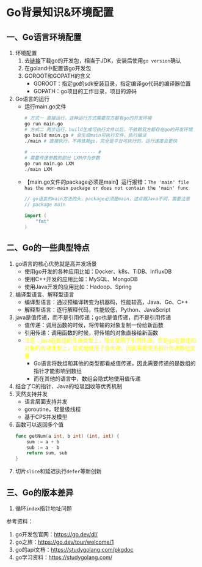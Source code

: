 # Go背景知识&环境配置

## 一、Go语言环境配置
1. 环境配置
   1. 去[链接](https://go.dev/dl/)下载go的开发包，相当于JDK，安装后使用`go version`确认
   2. 在goland中配置该go开发包
   3. GOROOT和GOPATH的含义
      - GOROOT：指定go的sdk安装目录，指定编译go代码的编译器位置
      - GOPATH：go项目的工作目录，项目的源码
2. Go语言的运行
   - 运行main.go文件
     ```bash
     # 方式一 直接运行，这种运行方式需要双方都有go的开发环境
     go run main.go
     # 方式二 两步运行，build生成可执行文件以后，不依赖双方都存在go的开发环境
     go build main.go # 会生成main可执行文件，执行编译
     ./main # 直接执行，不再依赖go，完全是平台可执行的，运行速度会更快
      
     # ------------------------ # 
     # 需要传递参数的部分 LXM作为参数
     go run main.go LXM
     ./main LXM
     ```
   - 【main.go文件的package必须是main】运行报错：`The 'main' file has the non-main package or does not contain the 'main' func`
     ```go
     // go语言的main方法的头，package必须是main，这点跟Java不同，需要注意
     // package main
      
     import (
         "fmt"
     )
     ```
      
## 二、Go的一些典型特点
1. go语言的核心优势就是高并发场景
   - 使用go开发的各种应用比如：Docker、k8s、TiDB、InfluxDB
   - 使用C++开发的应用比如：MySQL、MongoDB
   - 使用Java开发的应用比如：Hadoop、Spring
2. 编译型语言、解释型语言
   - 编译型语言：通过预编译转变为机器码，性能较高，Java、Go、C++
   - 解释型语言：逐行解释代码，性能较低，Python、JavaScript
3. java是值传递，而不是引用传递；go也是值传递，而不是引用传递
   - 值传递：调用函数的时候，将传输的对象复制一份给新函数
   - 引用传递：调用函数的时候，将传输的对象直接给新函数
   - <font color='yellow'>注意：java在数组的传递类型上，隐式使用了引用传递，但是go在数组和对象的传递类型上，显式地使用了值传递，因此需要使用指针传递数组变量</font>
     - Go语言将数组和其他的类型都看成值传递，因此需要传递的是数组的指针才能影响到数组
     - 而在其他的语言中，数组会隐式地使用值传递
4. 结合了C的指针、Java的垃圾回收等优秀机制
5. 天然支持并发
   - 语言层面支持并发
   - goroutine，轻量级线程
   - 基于CPS并发模型
6. 函数可以返回多个值
   ```go
   func getNum(a int, b int) (int, int) {
       sum := a + b
       sub := a - b
       return sum, sub
   }
   ```
7. 切片`slice`和延迟执行`defer`等新创新

## 三、Go的版本差异
1. 循环`index`指针地址问题


参考资料：
1. go开发包官网：https://go.dev/dl/
2. go之旅：https://go.dev/tour/welcome/1
3. go的api文档：https://studygolang.com/pkgdoc
4. go学习资料：https://studygolang.com/